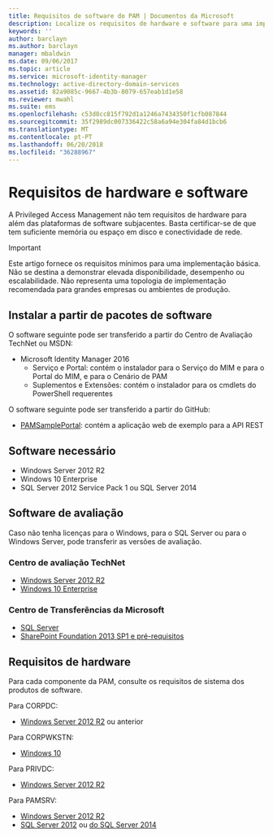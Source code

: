 ```yaml
---
title: Requisitos de software do PAM | Documentos da Microsoft
description: Localize os requisitos de hardware e software para uma implementação de Privileged Access Management com êxito
keywords: ''
author: barclayn
ms.author: barclayn
manager: mbaldwin
ms.date: 09/06/2017
ms.topic: article
ms.service: microsoft-identity-manager
ms.technology: active-directory-domain-services
ms.assetid: 82a9085c-9667-4b3b-8079-657eab1d1e58
ms.reviewer: mwahl
ms.suite: ems
ms.openlocfilehash: c53d8cc815f792d1a1246a7434350f1cfb087844
ms.sourcegitcommit: 35f2989dc007336422c58a6a94e304fa84d1bcb6
ms.translationtype: MT
ms.contentlocale: pt-PT
ms.lasthandoff: 06/20/2018
ms.locfileid: "36288967"
---
```

# <a name="hardware-and-software-requirements"></a>Requisitos de hardware e software

A Privileged Access Management não tem requisitos de hardware para além das plataformas de software subjacentes. Basta certificar-se de que tem suficiente memória ou espaço em disco e conectividade de rede.

> [!IMPORTANT]
> Este artigo fornece os requisitos mínimos para uma implementação básica. Não se destina a demonstrar elevada disponibilidade, desempenho ou escalabilidade. Não representa uma topologia de implementação recomendada para grandes empresas ou ambientes de produção.

## <a name="installing-from-software-packages"></a>Instalar a partir de pacotes de software

O software seguinte pode ser transferido a partir do Centro de Avaliação TechNet ou MSDN:

- Microsoft Identity Manager 2016
  - Serviço e Portal: contém o instalador para o Serviço do MIM e para o Portal do MIM, e para o Cenário de PAM
  - Suplementos e Extensões: contém o instalador para os cmdlets do PowerShell requerentes

O software seguinte pode ser transferido a partir do GitHub:

- [PAMSamplePortal](https://github.com/Azure/identity-management-samples): contém a aplicação web de exemplo para a API REST

## <a name="required-software"></a>Software necessário

- Windows Server 2012 R2
- Windows 10 Enterprise
- SQL Server 2012 Service Pack 1 ou SQL Server 2014

## <a name="evaluation-software"></a>Software de avaliação

Caso não tenha licenças para o Windows, para o SQL Server ou para o Windows Server, pode transferir as versões de avaliação.

### <a name="technet-evaluation-center"></a>Centro de avaliação TechNet

- [Windows Server 2012 R2](https://www.microsoft.com/evalcenter/evaluate-windows-server-2012-r2)
- [Windows 10 Enterprise](https://www.microsoft.com/evalcenter/evaluate-windows-10-enterprise)

### <a name="microsoft-download-center"></a>Centro de Transferências da Microsoft

- [SQL Server](https://www.microsoft.com/download/details.aspx?id=29066)  
- [SharePoint Foundation 2013 SP1 e pré-requisitos](https://www.microsoft.com/download/details.aspx?id=42039)

## <a name="hardware-requirements"></a>Requisitos de hardware

Para cada componente da PAM, consulte os requisitos de sistema dos produtos de software.

Para CORPDC:

- [Windows Server 2012 R2](https://technet.microsoft.com/library/dn303418.aspx) ou anterior

Para CORPWKSTN:

- [Windows 10](https://technet.microsoft.com/windows/dn798752.aspx)

Para PRIVDC:

- [Windows Server 2012 R2](https://technet.microsoft.com/library/dn303418.aspx)

Para PAMSRV:

- [Windows Server 2012 R2](https://technet.microsoft.com/library/dn303418.aspx)
- [SQL Server 2012](https://msdn.microsoft.com/library/ms143506(sql.110).aspx) ou [do SQL Server 2014](https://msdn.microsoft.com/library/ms143506(v=sql.120).aspx)

